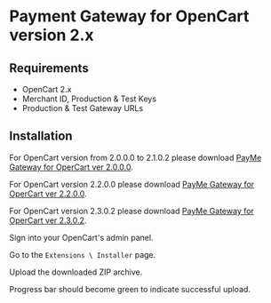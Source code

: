 # Payment Gateway for OpenCart version 2.x

## Requirements

- OpenCart 2.x
- Merchant ID, Production & Test Keys
- Production & Test Gateway URLs

## Installation

For OpenCart version from 2.0.0.0 to 2.1.0.2 please download [PayMe Gateway for OperCart ver 2.0.0.0](PayMe%20Gateway%20for%20OperCart%20ver%202.0.0.0/PayMe_Gateway_for_OperCart_ver_2.0.0.0.ocmod.zip). 

For OpenCart version 2.2.0.0 please                 download [PayMe Gateway for OperCart ver 2.2.0.0](PayMe%20Gateway%20for%20OperCart%20ver%202.2.0.0/PayMe_Gateway_for_OperCart_ver_2.2.0.0.ocmod.zip). 

For OpenCart version 2.3.0.2 please                 download [PayMe Gateway for OperCart ver 2.3.0.2](PayMe%20Gateway%20for%20OperCart%20ver%202.3.0.2/PayMe_Gateway_for_OperCart_ver_2.3.0.2.ocmod.zip).

Sign into your OpenCart's admin panel.

Go to the `Extensions \ Installer` page.

Upload the downloaded ZIP archive.

Progress bar should become green to indicate successful upload.
